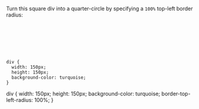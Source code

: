 Turn this square div into a quarter-circle by specifying a `100%` top-left border radius:

<Editor lang="css" type="exercise">
<code>
<panel lang="html">
<div>
  </div>
</panel>
<panel lang="css">
div {
  width: 150px;
  height: 150px;
  background-color: turquoise;
}
</panel>
</code>

<solution>
div {
  width: 150px;
  height: 150px;
  background-color: turquoise;
  border-top-left-radius: 100%;
}
</solution>
</Editor>